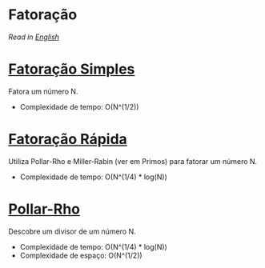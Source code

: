 # Fatoração

*Read in [English](README.en.md)*

# [Fatoração Simples](naive_factorize.cpp)
Fatora um número N.
* Complexidade de tempo: O(N^(1/2))

# [Fatoração Rápida](fast_factorize.cpp)
Utiliza Pollar-Rho e Miller-Rabin (ver em Primos) para fatorar um número N.
* Complexidade de tempo: O(N^(1/4) * log(N))

# [Pollar-Rho](pollard-rho.cpp)
Descobre um divisor de um número N.
* Complexidade de tempo: O(N^(1/4) * log(N))
* Complexidade de espaço: O(N^(1/2))
